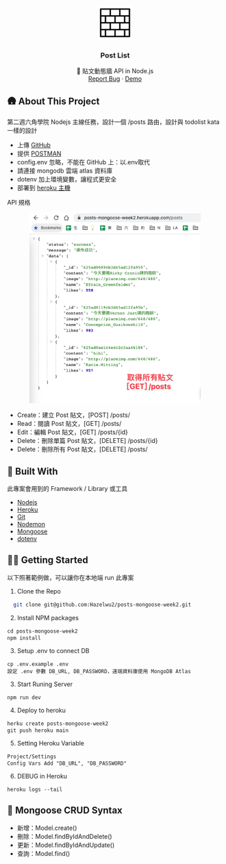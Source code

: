 
<div align="center">
  <a href="https://github.com/Hazelwu2/posts-mongoose-week2.git">
    <img src="./logo.png" alt="Logo" width="80" height="80">
  </a>

  <h3 align="center">Post List</h3>

  <p align="center">
    🌱 貼文動態牆 API in Node.js
    <br />
    <a href="https://github.com/Hazelwu2/posts-mongoose-week2/issues">Report Bug</a>
    ·
    <a href="https://posts-mongoose-week2.herokuapp.com/posts">Demo</a>
  </p>
</div>

## 🛖 About This Project
第二週六角學院 Nodejs 主線任務，設計一個 /posts 路由，設計與 todolist kata 一樣的設計

* 上傳 [GitHub](https://github.com/Hazelwu2/posts-mongoose-week2.git)
* 提供 [POSTMAN](https://github.com/Hazelwu2/posts-mongoose-week2/blob/main/Post-Mongoose.postman_collection.json)
* config.env 忽略，不能在 GitHub 上：以.env取代
* 請連接 mongodb 雲端 atlas 資料庫
* dotenv 加上環境變數，讓程式更安全
* 部署到 [heroku 主機](https://posts-mongoose-week2.herokuapp.com/)

API 規格
<div align="center">
<a href="https://github.com/Hazelwu2/posts-mongoose-week2.git/posts">
  <img src="./getPost.png" alt="Get Post" width="400">
</a>
</div>

* Create：建立 Post 貼文，[POST] /posts/
* Read：閱讀 Post 貼文，[GET] /posts/
* Edit：編輯 Post 貼文，[GET] /posts/{id}
* Delete：刪除單篇 Post 貼文，[DELETE] /posts/{id}
* Delete：刪除所有 Post 貼文，[DELETE] /posts/


## 🔨 Built With
此專案會用到的 Framework / Library 或工具

* [Nodejs](https://github.com/nodejs)
* [Heroku](https://www.heroku.com/)
* [Git](https://git-scm.com/)
* [Nodemon](https://www.npmjs.com/package/nodemon)
* [Mongoose](https://mongoosejs.com/)
* [dotenv](https://www.npmjs.com/package/dotenv)

## 👨‍💻 Getting Started
以下照著範例做，可以讓你在本地端 run 此專案

1. Clone the Repo
  ```sh
    git clone git@github.com:Hazelwu2/posts-mongoose-week2.git
  ```
2. Install NPM packages
  ```
  cd posts-mongoose-week2
  npm install
  ```
3. Setup .env to connect DB
  ```
  cp .env.example .env
  設定 .env 參數 DB_URL, DB_PASSWORD，遠端資料庫使用 MongoDB Atlas
  ```

3. Start Runing Server
  ```
  npm run dev
  ```
4. Deploy to heroku
  ```
  herku create posts-mongoose-week2
  git push heroku main
  ```
5. Setting Heroku Variable
  ```
  Project/Settings
  Config Vars Add "DB_URL", "DB_PASSWORD"
  ```
6. DEBUG in Heroku
  ```
  heroku logs --tail
  ```


## 📕 Mongoose CRUD Syntax
- 新增：Model.create()
- 刪除：Model.findByIdAndDelete()
- 更新：Model.findByIdAndUpdate()
- 查詢：Model.find()
